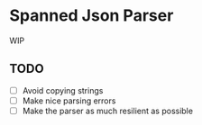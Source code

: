 # Spanned Json Parser

WIP

## TODO

- [ ] Avoid copying strings
- [ ] Make nice parsing errors
- [ ] Make the parser as much resilient as possible
